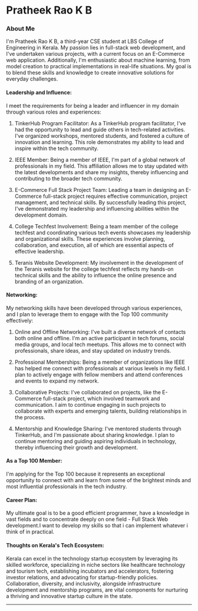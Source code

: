 # Pratheek Rao K B

### About Me

I'm Pratheek Rao K B, a third-year CSE student at LBS College of Engineering in Kerala. My passion lies in full-stack web development, and I've undertaken various projects, with a current focus on an E-Commerce web application. Additionally, I'm enthusiastic about machine learning, from model creation to practical implementations in real-life situations. My goal is to blend these skills and knowledge to create innovative solutions for everyday challenges.


#### Leadership and Influence: 

I meet the requirements for being a leader and influencer in my domain through various roles and experiences:

1. TinkerHub Program Facilitator: As a TinkerHub program facilitator, I've had the opportunity to lead and guide others in tech-related activities. I've organized workshops, mentored students, and fostered a culture of innovation and learning. This role demonstrates my ability to lead and inspire within the tech community.

2. IEEE Member: Being a member of IEEE, I'm part of a global network of professionals in my field. This affiliation allows me to stay updated with the latest developments and share my insights, thereby influencing and contributing to the broader tech community.

3. E-Commerce Full Stack Project Team: Leading a team in designing an E-Commerce full-stack project requires effective communication, project management, and technical skills. By successfully leading this project, I've demonstrated my leadership and influencing abilities within the development domain.

4. College Techfest Involvement: Being a team member of the college techfest and coordinating various tech events showcases my leadership and organizational skills. These experiences involve planning, collaboration, and execution, all of which are essential aspects of effective leadership.

5. Teranis Website Development: My involvement in the development of the Teranis website for the college techfest reflects my hands-on technical skills and the ability to influence the online presence and branding of an organization.

#### Networking:

My networking skills have been developed through various experiences, and I plan to leverage them to engage with the Top 100 community effectively:

1. Online and Offline Networking: I've built a diverse network of contacts both online and offline. I'm an active participant in tech forums, social media groups, and local tech meetups. This allows me to connect with professionals, share ideas, and stay updated on industry trends.

2. Professional Memberships: Being a member of organizations like IEEE has helped me connect with professionals at various levels in my field. I plan to actively engage with fellow members and attend conferences and events to expand my network.

3. Collaborative Projects: I've collaborated on projects, like the E-Commerce full-stack project, which involved teamwork and communication. I aim to continue engaging in such projects to collaborate with experts and emerging talents, building relationships in the process.

4. Mentorship and Knowledge Sharing: I've mentored students through TinkerHub, and I'm passionate about sharing knowledge. I plan to continue mentoring and guiding aspiring individuals in technology, thereby influencing their growth and development.


#### As a Top 100 Member: 

I'm applying for the Top 100 because it represents an exceptional opportunity to connect with and learn from some of the brightest minds and most influential professionals in the tech industry. 

#### Career Plan: 

My ultimate goal is to be a good efficient programmer, have a knowledge in vast fields and to concentrate deeply on one field - Full Stack Web development.I want to develop my skills so that i can implement whatever i think of in practical. 

#### Thoughts on Kerala's Tech Ecosystem:

Kerala can excel in the technology startup ecosystem by leveraging its skilled workforce, specializing in niche sectors like healthcare technology and tourism tech, establishing incubators and accelerators, fostering investor relations, and advocating for startup-friendly policies. Collaboration, diversity, and inclusivity, alongside infrastructure development and mentorship programs, are vital components for nurturing a thriving and innovative startup culture in the state.








---
